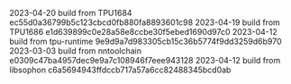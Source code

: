 2023-04-20
build from TPU1684     ec55d0a36799b5c123cbcd0fb880fa8893601c98
2023-04-19
build from TPU1686     e1d639899c0e28a58e8ccbe30f5ebed1690d97c0
2023-04-12
build from tpu-runtime 9e9d9a7d983305cb15c36b5774f9dd3259d6b970
2023-03-03
build from nntoolchain e0309c47ba4957dec9e9a7c108946f7eee943128
2023-04-12
build from libsophon   c6a5694943ffdccb717a57a6cc82488345bcd0ab
